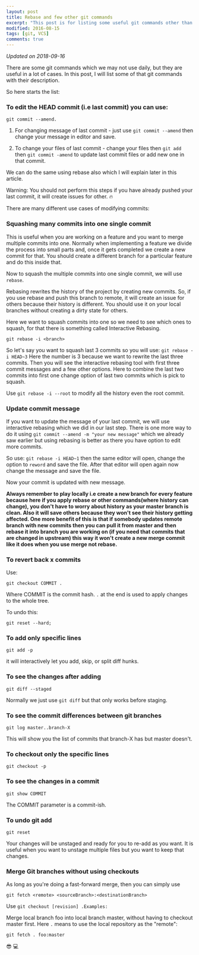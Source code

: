 ```yaml
---
layout: post
title: Rebase and few other git commands
excerpt: "This post is for listing some useful git commands other than what we commonly use."
modified: 2016-08-15
tags: [git, VCS]
comments: true
---
```


*Updated on 2018-09-16*

There are some git commands which we may not use daily, but they are useful in a lot of cases. In this post, I will list some of that git commands with their description.

So here starts the list:

### To edit the HEAD commit (i.e last commit) you can use:

 `git commit --amend.`

1. For changing message of last commit - just use `git commit --amend` then change your message in editor and save.

2. To change your files of last commit - change your files then `git add` then `git commit -amend` to update last commit files or add new one in that commit.

We can do the same using rebase also which I will explain later in this article.

Warning: You should not perform this steps if you have already pushed your last commit, it will create issues for other. 🔥


There are many different use cases of modifying commits:

### Squashing many commits into one single commit

This is useful when you are working on a feature and you want to merge multiple commits into one. Normally when implementing a feature we divide the process into small parts and, once it gets completed we create a new commit for that. You should create a different branch for a particular feature and do this inside that.

Now to squash the multiple commits into one single commit, we will use `rebase`.

Rebasing rewrites the history of the project by creating new commits. So, if you use rebase and push this branch to remote, it will create an issue for others because their history is different. You should use it on your local branches without creating a dirty state for others.

Here we want to squash commits into one so we need to see which ones to squash, for that there is something called Interactive Rebasing.

`git rebase -i <branch>`

So let's say you want to squash last 3 commits so you will use:
 `git rebase -i HEAD~3`
Here the number is 3 because we want to rewrite the last three commits. Then you will see the interactive rebasing tool with first three commit messages and a few other options. Here to combine the last two commits into first one change option of last two commits which is pick to squash.

Use `git rebase -i --root`
to modify all the history even the root commit.

### Update commit message

If you want to update the message of your last commit, we will use interactive rebasing which we did in our last step. There is one more way to do it using `git commit --amend -m "your new message"` which we already saw earlier but using rebasing is better as there you have option to edit more commits.

So use:
`git rebase -i HEAD~1`
then the same editor will open, change the option to `reword` and save the file. After that editor will open again now change the message and save the file.

Now your commit is updated with new message.

**Always remember to play locally i.e create a new branch for every feature because here if you apply rebase or other commands(where history can change), you don't have to worry about history as your master branch is clean. Also it will save others because they won't see their history getting affected. One more benefit of this is that if somebody updates remote branch with new commits then you can pull it from master and then rebase it into branch you are working on (if you need that commits that are changed in upstream) this way it won't create a new merge commit like it does when you use merge not rebase.**


### To revert back x commits

Use:

`git checkout COMMIT .`

Where COMMIT is the commit hash.
`.` at the end is used to apply changes to the whole tree.

To undo this:

`git reset --hard; `


### To add only specific lines

`git add -p`

it will interactively let you add, skip, or split diff hunks.

### To see the changes after adding

`git diff --staged`

Normally we just use `git diff` but that only works before staging.

### To see the commit differences between git branches

`git log master..branch-X`

This will show you the list of commits that branch-X has but master doesn't.

### To checkout only the specific lines

`git checkout -p`

### To see the changes in a commit

`git show COMMIT`

The COMMIT parameter is a commit-ish.

### To undo git add

`git reset`

Your changes will be unstaged and ready for you to re-add as you want. It is useful when you want to unstage multiple files but you want to keep that changes.

### Merge Git branches without using checkouts

As long as you're doing a fast-forward merge, then you can simply use

`git fetch <remote> <sourceBranch>:<destinationBranch>`

Use `git checkout [revision] .Examples:`

Merge local branch foo into local branch master,
without having to checkout master first.
Here `.` means to use the local repository as the "remote":

`git fetch . foo:master`

😎 💻

